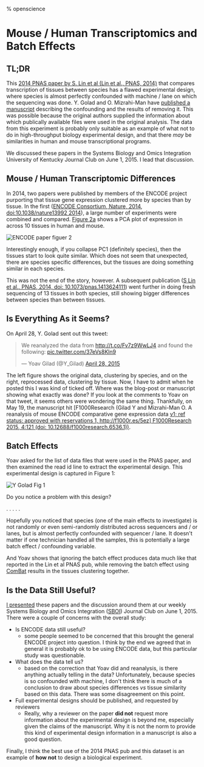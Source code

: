 % openscience

# Mouse / Human Transcriptomics and Batch Effects

## TL;DR

This [2014 PNAS paper by S. Lin et al (Lin et al., PNAS, 2014)](http://dx.doi.org/10.1073/pnas.1413624111) that compares transcription of tissues between species has a flawed experimental design, where species is almost perfectly confounded with machine / lane on which the sequencing was done. Y. Golad and O. Mizrahi-Man have [published a manuscript](http://f1000research.com/articles/4-121/v1) describing the confounding and the results of removing it. This was possible because the original authors supplied the information about which publically available files were used in the original analysis. The data from this experiment is probably only suitable as an example of what not to do in high-throughput biology experimental design, and that there *may* be similarities in human and mouse transcriptional programs.

We discussed these papers in the Systems Biology and Omics Integration University of Kentucky Journal Club on June 1, 2015. I lead that discussion.

## Mouse / Human Transcriptomic Differences

In 2014, two papers were published by members of the ENCODE project purporting that tissue gene expression clustered more by species than by tissue. In the first ([ENCODE Consortium, Nature, 2014, doi:10.1038/nature13992 2014](http://www.nature.com/nature/journal/v515/n7527/full/nature13992.html)), a large number of experiments were combined and compared. [Figure 2a](http://www.nature.com/nature/journal/v515/n7527/fig_tab/nature13992_F2.html) shows a PCA plot of expression in across 10 tissues in human and mouse.

![ENCODE paper figuer 2](http://www.nature.com/nature/journal/v515/n7527/images/nature13992-f2.jpg)

Interestingly enough, if you collapse PC1 (definitely species), then the tissues start to look quite similar. Which does not seem that unexpected, there are species specific differences, but the tissues are doing something similar in each species.

This was not the end of the story, however. A subsequent publication ([S Lin et al., PNAS, 2014, doi: 10.1073/pnas.1413624111](http://www.pnas.org/content/111/48/17224)) went further in doing fresh sequencing of 13 tissues in both species, still showing bigger differences between species than between tissues.

## Is Everything As it Seems?

On April 28, Y. Golad sent out this tweet:

<blockquote class="twitter-tweet" lang="en"><p lang="en" dir="ltr">We reanalyzed the data from <a href="http://t.co/Fv7z9WwLJ4">http://t.co/Fv7z9WwLJ4</a> and found the following: <a href="http://t.co/37eVs8Kln9">pic.twitter.com/37eVs8Kln9</a></p>&mdash; Yoav Gilad (@Y_Gilad) <a href="https://twitter.com/Y_Gilad/status/593088451462963202">April 28, 2015</a></blockquote>
<script async src="//platform.twitter.com/widgets.js" charset="utf-8"></script>

The left figure shows the original data, clustering by species, and on the right, reprocessed data, clustering by tissue. Now, I have to admit when he posted this I was kind of ticked off. Where was the blog-post or manuscript showing what exactly was done? If you look at the comments to Yoav on that tweet, it seems others were wondering the same thing. Thankfully, on May 19, the manuscript hit [F1000Research (Gilad Y and Mizrahi-Man O. A reanalysis of mouse ENCODE comparative gene expression data [v1; ref status: approved with reservations 1, http://f1000r.es/5ez] F1000Research 2015, 4:121 (doi: 10.12688/f1000research.6536.1))](http://f1000research.com/articles/4-121/v1).

## Batch Effects

Yoav asked for the list of data files that were used in the PNAS paper, and then examined the read id line to extract the experimental design. This experimental design is captured in Figure 1:

![Y Golad Fig 1](https://f1000researchdata.s3.amazonaws.com/manuscripts/7019/9f5f4330-d81d-46b8-9a3f-d8cb7aaf577e_figure1.gif)

Do you notice a problem with this design?

. 
.
.
.
.

Hopefully you noticed that species (one of the main effects to investigate) is not randomly or even semi-randomly distributed across sequencers and / or lanes, but is almost perfectly confounded with sequencer / lane. It doesn't matter if one technician handled all the samples, this is potentially a large batch effect / confounding variable. 

And Yoav shows that ignoring the batch effect produces data much like that reported in the Lin et al PNAS pub, while removing the batch effect using [ComBat](http://bioinformatics.oxfordjournals.org/content/28/6/882) results in the tissues clustering together.

## Is the Data Still Useful?

[I presented](https://docs.google.com/presentation/d/1_yA8RHdfodOV-5IoR-yb317KwaWgXFAvJntaIm8HYaU/edit?usp=sharing) these papers and the discussion around them at our weekly Systems Biology and Omics Integration ([SBOI](http://sboi.bioinformatics.uky.edu)) Journal Club on June 1, 2015. There were a couple of concerns with the overall study:

* Is ENCODE data still useful?
  * some people seemed to be concerned that this brought the general ENCODE project into question. I think by the end we agreed that in general it is probably ok to be using ENCODE data, but this particular study was questionable.
* What does the data tell us?
  * based on the correction that Yoav did and reanalysis, is there anything actually telling in the data? Unfortunately, because species is so confounded with machine, I don't think there is much of a conclusion to draw about species differences *vs* tissue similarity based on this data. There was some disagreement on this point.
* Full experimental designs should be published, and requested by reviewers
  * Really, why a reviewer on the paper **did not** request more information about the experimental design is beyond me, especially given the claims of the manuscript. Why it is not the norm to provide this kind of experimental design information in a manuscript is also a good question. 

Finally, I think the best use of the 2014 PNAS pub and this dataset is an example of **how not** to design a biological experiment.
